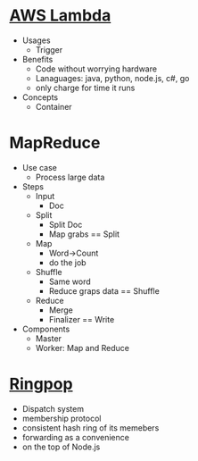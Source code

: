 # [AWS Lambda](https://www.youtube.com/watch?v=97q30JjEq9Y)
* Usages
  * Trigger
* Benefits
  * Code without worrying hardware
  * Lanaguages: java, python, node.js, c#, go
  * only charge for time it runs
* Concepts
  * Container
  
# MapReduce
* Use case
  * Process large data
* Steps
  * Input
    * Doc
  * Split
    * Split Doc
    * Map grabs == Split
  * Map
    * Word->Count
    * do the job
  * Shuffle
    * Same word
    * Reduce graps data == Shuffle
  * Reduce
    * Merge
    * Finalizer == Write
* Components
  * Master
  * Worker: Map and Reduce

# [Ringpop](https://www.youtube.com/watch?v=OQyqJWQHp3g)
* Dispatch system
* membership protocol
* consistent hash ring of its memebers
* forwarding as a convenience
* on the top of Node.js
